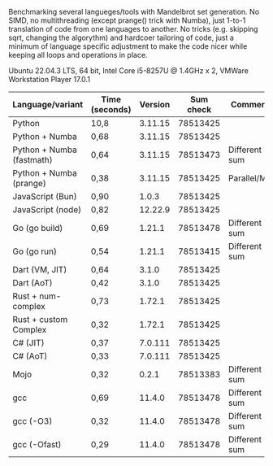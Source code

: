 Benchmarking several langueges/tools with Mandelbrot set generation. No SIMD, no multithreading (except prange() trick with Numba), just 1-to-1 translation of code from one languages to another. No tricks (e.g. skipping sqrt, changing the algorythm) and hardcoer tailoring of code, just a minimum of language specific adjustment to make the code nicer while keeping all loops and operations in place.

Ubuntu 22.04.3 LTS, 64 bit, Intel Core i5-8257U @ 1.4GHz x 2, VMWare Workstation Player 17.0.1

| Language/variant          | Time (seconds) | Version | Sum check | Comment       |
|---------------------------|----------------|---------|-----------|---------------|
| Python                    | 10,8           | 3.11.15 | 78513425  |               |
| Python + Numba            | 0,68           | 3.11.15 | 78513425  |               |
| Python + Numba (fastmath) | 0,64           | 3.11.15 | 78513473  | Different sum |
| Python + Numba (prange)   | 0,38           | 3.11.15 | 78513425  | Parallel/MT   |
| JavaScript (Bun)          | 0,90           | 1.0.3   | 78513425  |               |
| JavaScript (node)         | 0,82           | 12.22.9 | 78513425  |               |
| Go (go build)             | 0,69           | 1.21.1  | 78513478  | Different sum |
| Go (go run)               | 0,54           | 1.21.1  | 78513415  | Different sum |
| Dart (VM, JIT)            | 0,64           | 3.1.0   | 78513425  |               |
| Dart (AoT)                | 0,42           | 3.1.0   | 78513425  |               |
| Rust + num-complex        | 0,73           | 1.72.1  | 78513425  |               |
| Rust + custom Complex     | 0,32           | 1.72.1  | 78513425  |               |
| C# (JIT)                  | 0,37           | 7.0.111 | 78513425  |               |
| C# (AoT)                  | 0,33           | 7.0.111 | 78513425  |               |
| Mojo                      | 0,32           | 0.2.1   | 78513383  | Different sum |
| gcc                       | 0,69           | 11.4.0  | 78513478  | Different sum |
| gcc (-O3)                 | 0,32           | 11.4.0  | 78513478  | Different sum |
| gcc (-Ofast)              | 0,29           | 11.4.0  | 78513478  | Different sum |
